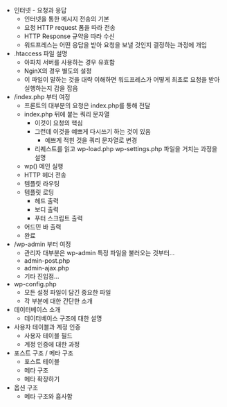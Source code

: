 - 인터넷 - 요청과 응답
	- 인터넷을 통한 메시지 전송의 기본
	- 요청 HTTP request 폼을 따라 전송
	- HTTP Response 규약을 따라 수신
	- 워드프레스는 어떤 응답을 받아 요청을 보낼 것인지 결정하는 과정에 개입
- .htaccess 파일 설명
	- 아파치 서버를 사용하는 경우 유효함
	- NginX의 경우 별도의 설정
	- 이 파일이 말하는 것을 대략 이해하면 워드프레스가 어떻게 최초로 요청을 받아 실행하는지 감을 잡음
- /index.php 부터 여정
	- 프론트의 대부분의 요청은 index.php를 통해 전달
	- index.php 뒤에 붙는 쿼리 문자열
		- 이것이 요청의 핵심
		- 그런데 이것을 예쁘게 다시쓰기 하는 것이 있음
			- 예쁘게 적힌 것을 쿼리 문자열로 변경
		- 리퀘스트를 읽고  wp-load.php wp-settings.php 파일을 거치는 과정을 설명
	- wp() 메인 실행
	- HTTP 헤더 전송 
	- 템플릿 라우팅
	- 템플릿 로딩
		- 헤드 출력
		- 보디 출력
		- 푸터 스크립트 출력
	- 어드민 바 출력
	- 완료
- /wp-admin 부터 여정
	- 관리자 대부분은 wp-admin 특정 파일을 불러오는 것부터...
	- admin-post.php
	- admin-ajax.php
	- 기타 진입점...
- wp-config.php
	- 모든 설정 파일이 담긴 중요한 파일
	- 각 부분에 대한 간단한 소개
- 데이터베이스 소개
	- 데이터베이스 구조에 대한 설명
- 사용자 테이블과 계정 인증
	- 사용자 테이블 필드
	- 계정 인증에 대한 과정
- 포스트 구조 / 메타 구조
	- 포스트 테이블
	- 메타 구조
	- 메타 확장하기
- 옵션 구조
	- 메타 구조와 흡사함

